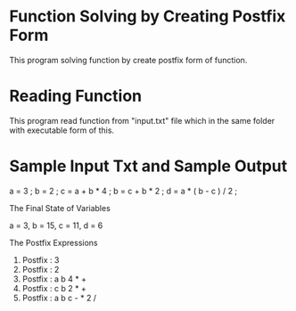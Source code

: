# Function Solving by Creating Postfix Form

This program solving function by create postfix form of function.

# Reading Function

This program read function from "input.txt" file which in the same folder with executable form of this.

# Sample Input Txt and Sample Output

a = 3 ;
b = 2 ;
c = a + b * 4 ;
b = c + b * 2 ;
d = a * ( b - c ) / 2 ;

The Final State of Variables

a = 3, b = 15, c = 11, d = 6

The Postfix Expressions

1. Postfix : 3
2. Postfix : 2
3. Postfix : a b 4 * +
4. Postfix : c b 2 * +
5. Postfix : a b c - * 2 /